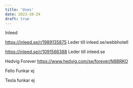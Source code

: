 ```yaml
---
title: 'Uses'
date: 2023-10-24
draft: true
---
```

Inleed

https://inleed.se/r/1989135875
Leder till inleed.se/webbhotell

https://inleed.se/r/1091566388
Leder till inleed.se

Hedvig Forever
https://www.hedvig.com/se/forever/N8BRKO

Fello
Funkar ej

Tesla
funkar ej